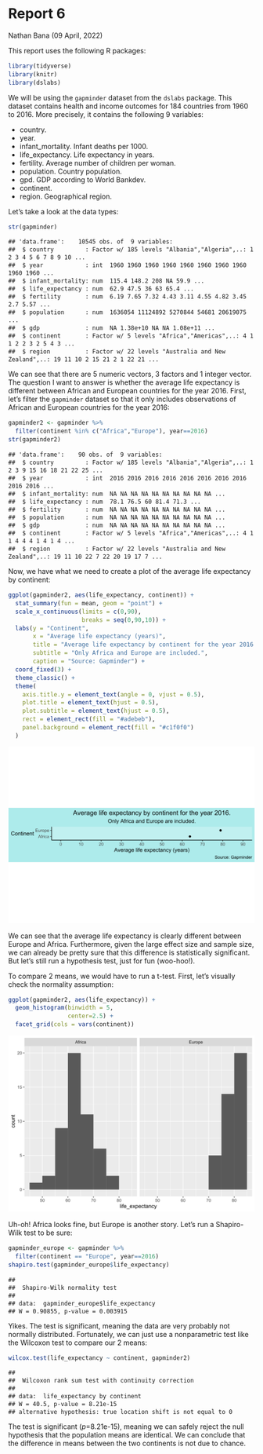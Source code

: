 Report 6
================
Nathan Bana
(09 April, 2022)

This report uses the following R packages:

``` r
library(tidyverse)
library(knitr)
library(dslabs)
```

We will be using the `gapminder` dataset from the `dslabs` package. This
dataset contains health and income outcomes for 184 countries from 1960
to 2016. More precisely, it contains the following 9 variables:

-   country.
-   year.
-   infant_mortality. Infant deaths per 1000.
-   life_expectancy. Life expectancy in years.
-   fertility. Average number of children per woman.
-   population. Country population.
-   gpd. GDP according to World Bankdev.
-   continent.
-   region. Geographical region.

Let’s take a look at the data types:

``` r
str(gapminder)
```

    ## 'data.frame':    10545 obs. of  9 variables:
    ##  $ country         : Factor w/ 185 levels "Albania","Algeria",..: 1 2 3 4 5 6 7 8 9 10 ...
    ##  $ year            : int  1960 1960 1960 1960 1960 1960 1960 1960 1960 1960 ...
    ##  $ infant_mortality: num  115.4 148.2 208 NA 59.9 ...
    ##  $ life_expectancy : num  62.9 47.5 36 63 65.4 ...
    ##  $ fertility       : num  6.19 7.65 7.32 4.43 3.11 4.55 4.82 3.45 2.7 5.57 ...
    ##  $ population      : num  1636054 11124892 5270844 54681 20619075 ...
    ##  $ gdp             : num  NA 1.38e+10 NA NA 1.08e+11 ...
    ##  $ continent       : Factor w/ 5 levels "Africa","Americas",..: 4 1 1 2 2 3 2 5 4 3 ...
    ##  $ region          : Factor w/ 22 levels "Australia and New Zealand",..: 19 11 10 2 15 21 2 1 22 21 ...

We can see that there are 5 numeric vectors, 3 factors and 1 integer
vector. The question I want to answer is whether the average life
expectancy is different between African and European countries for the
year 2016. First, let’s filter the `gapminder` dataset so that it only
includes observations of African and European countries for the year
2016:

``` r
gapminder2 <- gapminder %>%
  filter(continent %in% c("Africa","Europe"), year==2016)
str(gapminder2)
```

    ## 'data.frame':    90 obs. of  9 variables:
    ##  $ country         : Factor w/ 185 levels "Albania","Algeria",..: 1 2 3 9 15 16 18 21 22 25 ...
    ##  $ year            : int  2016 2016 2016 2016 2016 2016 2016 2016 2016 2016 ...
    ##  $ infant_mortality: num  NA NA NA NA NA NA NA NA NA NA ...
    ##  $ life_expectancy : num  78.1 76.5 60 81.4 71.3 ...
    ##  $ fertility       : num  NA NA NA NA NA NA NA NA NA NA ...
    ##  $ population      : num  NA NA NA NA NA NA NA NA NA NA ...
    ##  $ gdp             : num  NA NA NA NA NA NA NA NA NA NA ...
    ##  $ continent       : Factor w/ 5 levels "Africa","Americas",..: 4 1 1 4 4 4 1 4 1 4 ...
    ##  $ region          : Factor w/ 22 levels "Australia and New Zealand",..: 19 11 10 22 7 22 20 19 17 7 ...

Now, we have what we need to create a plot of the average life
expectancy by continent:

``` r
ggplot(gapminder2, aes(life_expectancy, continent)) + 
  stat_summary(fun = mean, geom = "point") +
  scale_x_continuous(limits = c(0,90),
                     breaks = seq(0,90,10)) +
  labs(y = "Continent",
       x = "Average life expectancy (years)",
       title = "Average life expectancy by continent for the year 2016.",
       subtitle = "Only Africa and Europe are included.",
       caption = "Source: Gapminder") +
  coord_fixed(3) +
  theme_classic() +
  theme(
    axis.title.y = element_text(angle = 0, vjust = 0.5),
    plot.title = element_text(hjust = 0.5),
    plot.subtitle = element_text(hjust = 0.5),
    rect = element_rect(fill = "#adebeb"),
    panel.background = element_rect(fill = "#c1f0f0")
  )
```

![](README_files/figure-gfm/dot_plot-1.svg)<!-- -->

We can see that the average life expectancy is clearly different between
Europe and Africa. Furthermore, given the large effect size and sample
size, we can already be pretty sure that this difference is
statistically significant. But let’s still run a hypothesis test, just
for fun (woo-hoo!).

To compare 2 means, we would have to run a t-test. First, let’s visually
check the normality assumption:

``` r
ggplot(gapminder2, aes(life_expectancy)) +
  geom_histogram(binwidth = 5,
                 center=2.5) +
  facet_grid(cols = vars(continent))
```

![](README_files/figure-gfm/hist-1.svg)<!-- -->

Uh-oh! Africa looks fine, but Europe is another story. Let’s run a
Shapiro-Wilk test to be sure:

``` r
gapminder_europe <- gapminder %>%
  filter(continent == "Europe", year==2016)
shapiro.test(gapminder_europe$life_expectancy)
```

    ## 
    ##  Shapiro-Wilk normality test
    ## 
    ## data:  gapminder_europe$life_expectancy
    ## W = 0.90855, p-value = 0.003915

Yikes. The test is significant, meaning the data are very probably not
normally distributed. Fortunately, we can just use a nonparametric test
like the Wilcoxon test to compare our 2 means:

``` r
wilcox.test(life_expectancy ~ continent, gapminder2)
```

    ## 
    ##  Wilcoxon rank sum test with continuity correction
    ## 
    ## data:  life_expectancy by continent
    ## W = 40.5, p-value = 8.21e-15
    ## alternative hypothesis: true location shift is not equal to 0

The test is significant (*p*=8.21e-15), meaning we can safely reject the
null hypothesis that the population means are identical. We can conclude
that the difference in means between the two continents is not due to
chance.
